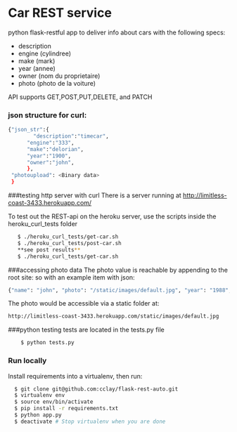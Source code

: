 
# Car REST service


python flask-restful app to deliver info about cars with the following specs:
 - description
 - engine (cylindree)
 - make (mark)
 - year (annee)
 - owner (nom du proprietaire)
 - photo (photo de la voiture)

API supports GET,POST,PUT,DELETE, and PATCH

### json structure for curl:
```sh
{"json_str":{
        "description":"timecar",
      "engine":"333",
      "make":"delorian",
      "year":"1900",
      "owner":"john",
      },
 "photoupload": <Binary data>
 }
```

###testing http server with curl
There is a server running at http://limitless-coast-3433.herokuapp.com/

To test out the REST-api on the heroku server, use the scripts inside the heroku_curl_tests folder
 ```sh
    $ ./heroku_curl_tests/get-car.sh
    $ ./heroku_curl_tests/post-car.sh
    **see post results**
    $ ./heroku_curl_tests/get-car.sh
 ```

###accessing photo data
The photo value is reachable by appending to the root site:
so with an example item with json:
```sh
{"name": "john", "photo": "/static/images/default.jpg", "year": "1988", "description": "roadster", "make": "honda", "engine": "1300"}
  ```
The photo would be accessible via a static folder at:
```sh
http://limitless-coast-3433.herokuapp.com/static/images/default.jpg
```

###python testing
tests are located in the tests.py file
```sh
    $ python tests.py
```

### Run locally
Install requirements into a virtualenv, then run:

```sh
  $ git clone git@github.com:cclay/flask-rest-auto.git
  $ virtualenv env
  $ source env/bin/activate
  $ pip install -r requirements.txt
  $ python app.py
  $ deactivate # Stop virtualenv when you are done
```